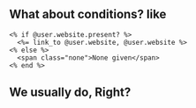 
## What about conditions? like

```erb
<% if @user.website.present? %>
  <%= link_to @user.website, @user.website %>
<% else %>
  <span class="none">None given</span>
<% end %>
```

<h2 class="fragment info">
  We usually do, Right?
</h2>